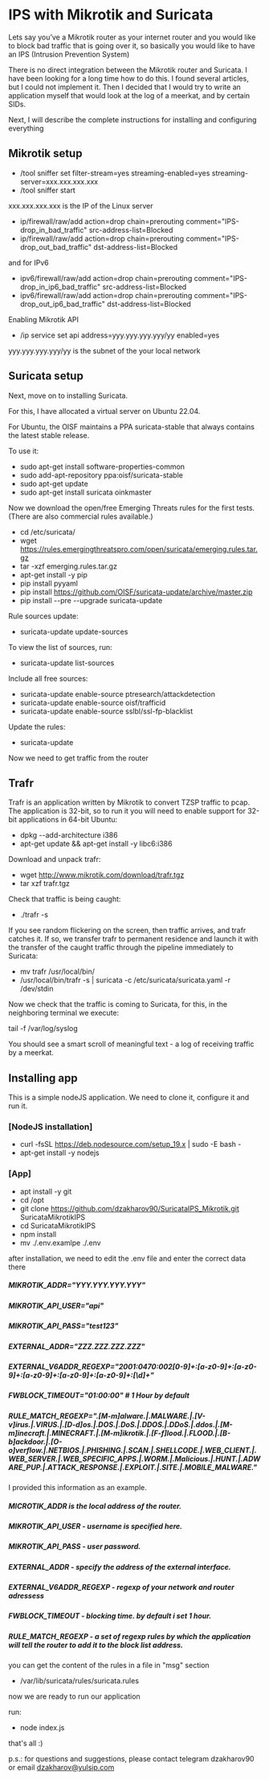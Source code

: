 # IPS with Mikrotik and Suricata

Lets say you’ve a Mikrotik router as your internet router and you would like to block bad traffic that is going over it, so basically you would like to have an IPS (Intrusion Prevention System)

There is no direct integration between the Mikrotik router and Suricata. I have been looking for a long time how to do this. I found several articles, but I could not implement it. Then I decided that I would try to write an application myself that would look at the log of a meerkat, and by certain SIDs.

Next, I will describe the complete instructions for installing and configuring everything

## Mikrotik setup

* /tool sniffer set filter-stream=yes streaming-enabled=yes streaming-server=xxx.xxx.xxx.xxx
* /tool sniffer start

xxx.xxx.xxx.xxx is the IP of the Linux server

* ip/firewall/raw/add action=drop chain=prerouting comment="IPS-drop_in_bad_traffic" src-address-list=Blocked
* ip/firewall/raw/add action=drop chain=prerouting comment="IPS-drop_out_bad_traffic" dst-address-list=Blocked

and for IPv6

* ipv6/firewall/raw/add action=drop chain=prerouting comment="IPS-drop_in_ip6_bad_traffic" src-address-list=Blocked
* ipv6/firewall/raw/add action=drop chain=prerouting comment="IPS-drop_out_ip6_bad_traffic" dst-address-list=Blocked

Enabling Mikrotik API

* /ip service set api address=yyy.yyy.yyy.yyy/yy enabled=yes

yyy.yyy.yyy.yyy/yy is the subnet of the your local network

## Suricata setup

Next, move on to installing Suricata.

For this, I have allocated a virtual server on Ubuntu 22.04.

For Ubuntu, the OISF maintains a PPA suricata-stable that always contains the latest stable release.

To use it:

* sudo apt-get install software-properties-common
* sudo add-apt-repository ppa:oisf/suricata-stable
* sudo apt-get update
* sudo apt-get install suricata oinkmaster

Now we download the open/free Emerging Threats rules for the first tests. (There are also commercial rules available.)

* cd /etc/suricata/
* wget https://rules.emergingthreatspro.com/open/suricata/emerging.rules.tar.gz
* tar -xzf emerging.rules.tar.gz
* apt-get install -y pip
* pip install pyyaml
* pip install https://github.com/OISF/suricata-update/archive/master.zip
* pip install --pre --upgrade suricata-update

Rule sources update:

* suricata-update update-sources

To view the list of sources, run:

* suricata-update list-sources

Include all free sources:

* suricata-update enable-source ptresearch/attackdetection
* suricata-update enable-source oisf/trafficid
* suricata-update enable-source sslbl/ssl-fp-blacklist

Update the rules:
* suricata-update

Now we need to get traffic from the router

## Trafr

Trafr is an application written by Mikrotik to convert TZSP traffic to pcap. The application is 32-bit, so to run it you will need to enable support for 32-bit applications in 64-bit Ubuntu:

* dpkg --add-architecture i386
* apt-get update && apt-get install -y libc6:i386

Download and unpack trafr:

* wget http://www.mikrotik.com/download/trafr.tgz
* tar xzf trafr.tgz

Check that traffic is being caught:

* ./trafr -s

If you see random flickering on the screen, then traffic arrives, and trafr catches it. If so, we transfer trafr to permanent residence and launch it with the transfer of the caught traffic through the pipeline immediately to Suricata:

* mv trafr /usr/local/bin/
* /usr/local/bin/trafr -s | suricata -c /etc/suricata/suricata.yaml -r /dev/stdin

Now we check that the traffic is coming to Suricata, for this, in the neighboring terminal we execute:

tail -f /var/log/syslog

You should see a smart scroll of meaningful text - a log of receiving traffic by a meerkat.

## Installing app

This is a simple nodeJS application. We need to clone it, configure it and run it.

### [NodeJS installation]

* curl -fsSL https://deb.nodesource.com/setup_19.x | sudo -E bash -
* apt-get install -y nodejs

### [App]

* apt install -y git
* cd /opt
* git clone https://github.com/dzakharov90/SuricataIPS_Mikrotik.git SuricataMikrotikIPS
* cd SuricataMikrotikIPS
* npm install
* mv ./.env.examlpe ./.env

after installation, we need to edit the .env file and enter the correct data there

##### MIKROTIK_ADDR="YYY.YYY.YYY.YYY"
##### MIKROTIK_API_USER="api"
##### MIKROTIK_API_PASS="test123"
##### EXTERNAL_ADDR="ZZZ.ZZZ.ZZZ.ZZZ"
##### EXTERNAL_V6ADDR_REGEXP="2001\:0470\:002[0-9]+\:[a-z0-9]+\:[a-z0-9]+\:[a-z0-9]+\:[a-z0-9]+\:[a-z0-9]+\:[\d]+"
##### FWBLOCK_TIMEOUT="01:00:00" # 1 Hour by default
##### RULE_MATCH_REGEXP=".[M-m]alware.|.MALWARE.|.[V-v]irus.|.VIRUS.|.[D-d]os.|.DOS.|.DoS.|.DDOS.|.DDoS.|.ddos.|.[M-m]inecraft.|.MINECRAFT.|.[M-m]ikrotik.|.[F-f]lood.|.FLOOD.|.[B-b]ackdoor.|.[O-o]verflow.|.NETBIOS.|.PHISHING.|.SCAN.|.SHELLCODE.|.WEB_CLIENT.|.WEB_SERVER.|.WEB_SPECIFIC_APPS.|.WORM.|.Malicious.|.HUNT.|.ADWARE_PUP.|.ATTACK_RESPONSE.|.EXPLOIT.|.SITE.|.MOBILE_MALWARE."

I provided this information as an example.

##### MICROTIK_ADDR is the local address of the router.
##### MIKROTIK_API_USER - username is specified here.
##### MIKROTIK_API_PASS - user password.
##### EXTERNAL_ADDR - specify the address of the external interface.
##### EXTERNAL_V6ADDR_REGEXP - regexp of your network and router adressess 
##### FWBLOCK_TIMEOUT - blocking time. by default i set 1 hour.
##### RULE_MATCH_REGEXP - a set of regexp rules by which the application will tell the router to add it to the block list address.

you can get the content of the rules in a file in "msg" section
* /var/lib/suricata/rules/suricata.rules

now we are ready to run our application

run:

* node index.js

that's all :)

p.s.: for questions and suggestions, please contact telegram dzakharov90 or email dzakharov@yulsip.com

